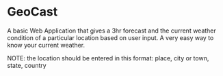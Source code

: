# GeoCast
A basic Web Application that gives a 3hr forecast and the current weather condition of a particular location based  on user input. A very easy way to know your current weather.

NOTE: the location should be entered  in this format: place, city or town, state, country
